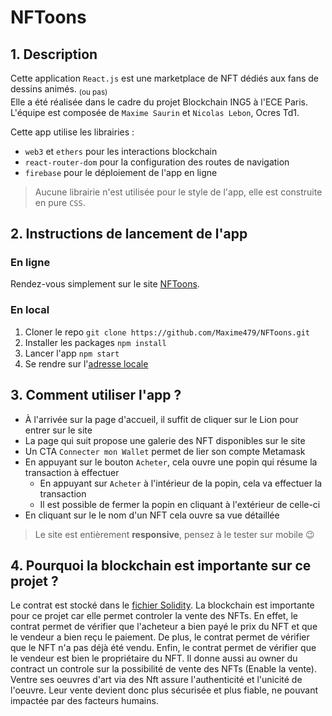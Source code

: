 # NFToons  


## 1. Description
Cette application `React.js` est une marketplace de NFT dédiés aux fans de dessins animés. <sub>(ou pas)</sub>  
Elle a été réalisée dans le cadre du projet Blockchain ING5 à l'ECE Paris.  
L'équipe est composée de `Maxime Saurin` et `Nicolas Lebon`, Ocres Td1. 

Cette app utilise les librairies :
- `web3` et `ethers` pour les interactions blockchain
- `react-router-dom` pour la configuration des routes de navigation 
- `firebase` pour le déploiement de l'app en ligne
> Aucune librairie n'est utilisée pour le style de l'app, elle est construite en pure `CSS`.   
  
 	
 
 	
 	

## 2. Instructions de lancement de l'app

 
### En ligne   
Rendez-vous simplement sur le site [NFToons](https://nftoons.web.app).  
  
 
 
 
### En local 
1. Cloner le repo `git clone https://github.com/Maxime479/NFToons.git` 
2. Installer les packages `npm install` 
3. Lancer l'app `npm start` 
4. Se rendre sur l'[adresse locale](http://localhost:3000)
 

## 3. Comment utiliser l'app ?
- À l'arrivée sur la page d'accueil, il suffit de cliquer sur le Lion pour entrer sur le site
- La page qui suit propose une galerie des NFT disponibles sur le site
- Un CTA `Connecter mon Wallet` permet de lier son compte Metamask
- En appuyant sur le bouton `Acheter`, cela ouvre une popin qui résume la transaction à effectuer
	- En appuyant sur `Acheter` à l'intérieur de la popin, cela va effectuer la transaction
	- Il est possible de fermer la popin en cliquant à l'extérieur de celle-ci 
- En cliquant sur le le nom d'un NFT cela ouvre sa vue détaillée 
> Le site est entièrement **responsive**, pensez à le tester sur mobile :wink: 
 



## 4. Pourquoi la blockchain est importante sur ce projet ?

Le contrat est stocké dans le [fichier Solidity](src/App.js).
La blockchain est importante pour ce projet car elle permet controler la vente des NFTs. En effet, le contrat permet de vérifier que l'acheteur a bien payé le prix du NFT et que le vendeur a bien reçu le paiement. De plus, le contrat permet de vérifier que le NFT n'a pas déjà été vendu. Enfin, le contrat permet de vérifier que le vendeur est bien le propriétaire du NFT. Il donne aussi au owner du contract un controle sur la possibilité de vente des NFTs (Enable la vente). 
Ventre ses oeuvres d'art via des Nft assure l'authenticité et l'unicité de l'oeuvre. Leur vente devient donc plus sécurisée et plus fiable, ne pouvant impactée par des facteurs humains.